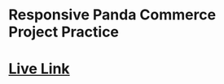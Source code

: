 # Responsive Panda Commerce Project Practice
# <a href="https://mohammad-moklesur-rahman.github.io/Programming-Hero_Panda-Commerce-Project-Practice/">Live Link</a>
